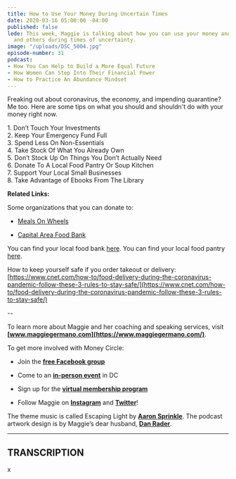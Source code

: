 ```yaml
---
title: How to Use Your Money During Uncertain Times
date: 2020-03-16 05:00:00 -04:00
published: false
lede: This week, Maggie is talking about how you can use your money and protect yourself
  and others during times of uncertainty.
image: "/uploads/DSC_5004.jpg"
episode-number: 31
podcast:
- How You Can Help to Build a More Equal Future
- How Women Can Step Into Their Financial Power
- How to Practice An Abundance Mindset
---
```


Freaking out about coronavirus, the economy, and impending quarantine? Me too. Here are some tips on what you should and shouldn't do with your money right now.

1\. Don’t Touch Your Investments\
2\. Keep Your Emergency Fund Full\
3\. Spend Less On Non-Essentials\
4\. Take Stock Of What You Already Own\
5\. Don’t Stock Up On Things You Don’t Actually Need\
6\. Donate To A Local Food Pantry Or Soup Kitchen\
7\. Support Your Local Small Businesses\
8\. Take Advantage of Ebooks From The Library

**Related Links:**

Some organizations that you can donate to:

* [Meals On Wheels](https://www.mealsonwheelsamerica.org/)

* [Capital Area Food Bank](https://www.capitalareafoodbank.org/)

You can find your local food bank [here](https://www.feedingamerica.org/find-your-local-foodbank?referrer=https://www.google.com/). You can find your local food pantry [here](https://www.foodpantries.org/).

How to keep yourself safe if you order takeout or delivery: [https://www.cnet.com/how-to/food-delivery-during-the-coronavirus-pandemic-follow-these-3-rules-to-stay-safe/](https://www.cnet.com/how-to/food-delivery-during-the-coronavirus-pandemic-follow-these-3-rules-to-stay-safe/)

--

To learn more about Maggie and her coaching and speaking services, visit **[www.maggiegermano.com](https://www.maggiegermano.com/)**.

To get more involved with Money Circle:

* Join the **[free Facebook group](https://www.facebook.com/groups/MoneyCircleGroup)**

* Come to an **[in-person event](https://www.maggiegermano.com/moneycircle/)** in DC

* Sign up for the **[virtual membership program](https://maggiegermano.podia.com/inner-circle)**

* Follow Maggie on **[Instagram](https://dashboard.simplecast.com/episodes/www.instagram.com/maggiegermano)** and **[Twitter](https://dashboard.simplecast.com/episodes/www.twitter.com/maggiegermano)**!

The theme music is called Escaping Light by **[Aaron Sprinkle](http://aaronsprinklemusic.com/)**. The podcast artwork design is by Maggie’s dear husband, **[Dan Rader](https://danrdesign.com/)**.

---

## TRANSCRIPTION

x
